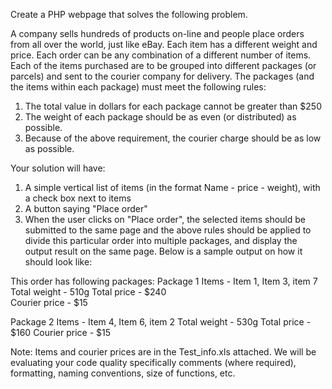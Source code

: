 Create a PHP webpage that solves the following problem.

A company sells hundreds of products on-line and people place orders from all over the world, just like eBay. Each item has a different weight and price.
Each order can be any combination of a different number of items. 
Each of the items purchased are to be grouped into different packages (or parcels) and sent to the courier company for delivery.
The packages (and the items within each package) must meet the following rules:
1.  The total value in dollars for each package cannot be greater than $250
2.  The weight of each package should be as even (or distributed) as possible.
3.  Because of the above requirement, the courier charge should be as low as possible.

Your solution will have:
1.  A simple vertical list of items (in the format Name - price - weight), with a check box next to items
2.  A button saying "Place order"   
3.  When the user clicks on "Place order", the selected items should be submitted to the same page and the above rules should be applied to divide this particular order into multiple packages, and display the output result on the same page.
Below is a sample output on how it should look like:
 
This order has following packages:
Package 1 
Items - Item 1, Item 3, item 7
Total weight - 510g
Total price - $240  
Courier price - $15
 
Package 2 
Items - Item 4, Item 6, item 2
Total weight - 530g
Total price - $160
Courier price - $15
 
Note: Items and courier prices are in the Test_info.xls attached. We will be evaluating your code quality specifically comments (where required), formatting, naming conventions, size of functions, etc.

